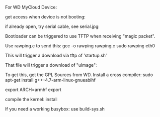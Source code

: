 For WD MyCloud Device:

get access when device is not booting:

if already open, try serial cable, see serial.jpg

Bootloader can be triggered to use TFTP when receiving "magic packet".

Use rawping.c to send this:
gcc -o rawping rawping.c
sudo rawping eth0 <mac of device>

This will trigger a download via tftp of 'startup.sh'

That file will trigger a download of "uImage":

To get this, get the GPL Sources from WD.
Install a cross compiler:
sudo apt-get install g++-4.7-arm-linux-gnueabihf

export ARCH=armhf
export 

compile the kernel:
install 

If you need a working busybox:
use build-sys.sh

